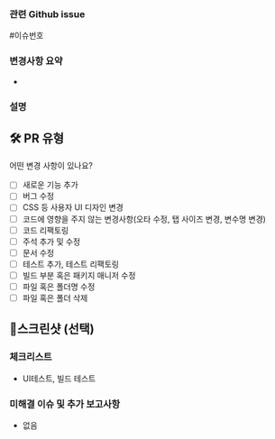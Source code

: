 ### 관련 Github issue

#이슈번호

### 변경사항 요약

-

### 설명

<!--
  (Optional)
  세부 설명이 필요한 경우 기재
-->

## 🛠️ PR 유형

어떤 변경 사항이 있나요?

- [ ] 새로운 기능 추가
- [ ] 버그 수정
- [ ] CSS 등 사용자 UI 디자인 변경
- [ ] 코드에 영향을 주지 않는 변경사항(오타 수정, 탭 사이즈 변경, 변수명 변경)
- [ ] 코드 리팩토링
- [ ] 주석 추가 및 수정
- [ ] 문서 수정
- [ ] 테스트 추가, 테스트 리팩토링
- [ ] 빌드 부분 혹은 패키지 매니저 수정
- [ ] 파일 혹은 폴더명 수정
- [ ] 파일 혹은 폴더 삭제

## 📸스크린샷 (선택)

<!--
  (Optional)
  리뷰 시에 유심히 봐주었으면 하는 부분 설명
-->

### 체크리스트

- UI테스트, 빌드 테스트

### 미해결 이슈 및 추가 보고사항

- 없음
